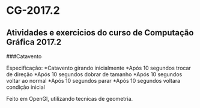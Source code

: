 # CG-2017.2

## Atividades e exercicios do curso de Computação Gráfica 2017.2

###Catavento

Especificação:
*Catavento girando inicialmente
*Após 10 segundos trocar de direção
*Após 10 segundos dobrar de tamanho
*Após 10 segundos voltar ao normal
*Após 10 segundos parar
*Após 10 segundos voltara condição inicial

Feito em OpenGl, utilizando tecnicas de geometria.

###
